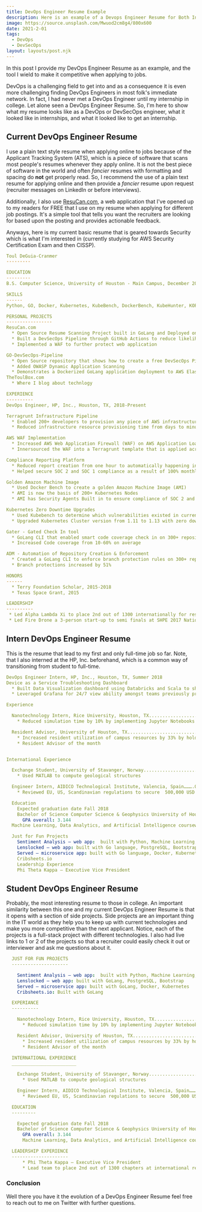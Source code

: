 ```yaml
---
title: DevOps Engineer Resume Example
description: Here is an example of a Devops Engineer Resume for Both Internship and Fulltime
image: https://source.unsplash.com/Mwuod2cm8g4/800x600
date: 2021-2-01
tags:
  - DevOps
  - DevSecOps
layout: layouts/post.njk
---
```


<!-- Excerpt Start -->

In this post I provide my DevOps Engineer Resume as an example, and the tool I wield to make it competitive when applying to jobs.

<!-- Excerpt End -->

DevOps is a challenging field to get into and as a consequence it is even more challenging finding DevOps Engineers in most folk's
immediate network. In fact, I had never met a DevOps Engineer until my internship in college. Let alone seen a DevOps Engineer Resume.
So, I'm here to show what my resume looks like as a DevOps or DevSecOps engineer, what it looked like in internships, and
what it looked like to get an internship.

## Current DevOps Engineer Resume

I use a plain text style resume when applying online to jobs because of the Applicant Tracking System (ATS), which is a piece
of software that scans most people's resumes whenever they apply online. It is not the best piece of software in the world
and often *fancier* resumes with formatting and spacing do **not** get properly read. So, I recommend the use of a plain
text resume for applying online and then provide a *fancier* resume upon request (recruiter messages on LinkedIn or before
interviews).

Additionally, I also use [ResuCan.com](https://resucan.com), a web application that I've opened up to my readers for FREE
that I use on my resume when applying for different job postings. It's a simple tool that tells you want the recruiters
are looking for based upon the posting and provides actionable feedback.

Anyways, here is my current basic resume that is geared towards Security which is what I'm interested in (currently studying
for AWS Security Certification Exam and then CISSP).

```yaml
Toul DeGuia-Cranmer
---------

EDUCATION
---------
B.S. Computer Science, University of Houston - Main Campus, December 2018

SKILLS
------
Python, GO, Docker, Kubernetes, KubeBench, DockerBench, KubeHunter, KOPS, Helm, Terraform, Terragrunt, Anchore, Veracode, Machine Learning

PERSONAL PROJECTS
-----------------
ResuCan.com
  * Open Source Resume Scanning Project built in GoLang and Deployed on AWS
  * Built a DevSecOps Pipeline through GitHub Actions to reduce likelihood of exploits making it to production
  * Implemented a WAF to further protect web application

GO-DevSecOps-Pipeline
  * Open Source repository that shows how to create a free DevSecOps Pipeline through GitHub Actions
  * Added OWASP Dynamic Application Scanning
  * Demonstrates a Dockerized GoLang application deployment to AWS ElasticBeanstalk
TheToulBox.com
  * Where I blog about technlogy

EXPERIENCE
----------
DevOps Engineer, HP, Inc., Houston, TX, 2018-Present

Terragrunt Infrastructure Pipeline
  * Enabled 200+ developers to provision any piece of AWS infrastructure they needed 24/7 365 days a year
  * Reduced infrastructure resource provisioning time from days to minutes

AWS WAF Implementation
  * Increased AWS Web Application Firewall (WAF) on AWS Application Load Balancers (ALB) from 0% to 100% in production
  * Innersourced the WAF into a Terragrunt template that is applied across hundreds of AWS ALB's

Compliance Reporting Platform
  * Reduced report creation from one hour to automatically happening in seconds via Python Lambdas
  * Helped secure SOC 2 and SOC 1 compliance as a result of 100% monthly reporting

Golden Amazon Machine Image
  * Used Docker Bench to create a golden Amazon Machine Image (AMI)
  * AMI is now the basis of 200+ Kubernetes Nodes
  * AMI has Security Agents Built in to ensure compliance of SOC 2 and 1

Kubernetes Zero Downtime Upgrades
  * Used Kubebench to determine which vulnerabilities existed in current version of Kubernetes cluster
  * Upgraded Kubernetes Cluster version from 1.11 to 1.13 with zero downtime for CVE vulnerability patches

Gater - Gated Check In tool
  * GoLang CLI that enabled smart code coverage check in on 300+ repositories
  * Increased Code coverage from 10-60% on average

ADM - Automation of Repository Creation & Enforcement
  * Created a GoLang CLI to enforce branch protection rules on 300+ repositories
  * Branch protections increased by 51%

HONORS
------
  * Terry Foundation Scholar, 2015-2018
  * Texas Space Grant, 2015

LEADERSHIP
----------
 * Led Alpha Lambda Xi to place 2nd out of 1300 internationally for research project as Executive Vice President
 * Led Fire Drone a 3-person start-up to semi finals at SHPE 2017 National Conference Hackathon
```

## Intern DevOps Engineer Resume

This is the resume that lead to my first and only full-time job so far. Note, that I also interned at the HP, Inc. beforehand,
which is a common way of transitioning from student to full-time.

```yaml
DevOps Engineer Intern, HP, Inc., Houston, TX, Summer 2018
Device as a Service Troubleshooting Dashboard
  * Built Data Visualization dashboard using Databricks and Scala to show data for 300,000 devices to reduce data troubleshooting time from days to minutes
  * Leveraged Grafana for 24/7 view ability amongst teams previously process involved manually querying the PostGres tables of interest

Experience

  Nanotechnology Intern, Rice University, Houston, TX...........................05/2014 – 08/2016
    * Reduced simulation time by 10% by implementing Jupyter Notebooks with MATLAB

  Resident Advisor, University of Houston, TX........................................01/2016-06/2016
    * Increased resident utilization of campus resources by 33% by holding floor resource fairs
    * Resident Advisor of the month


International Experience

  Exchange Student, University of Stavanger, Norway..............................08/2016 – 01/2017
    * Used MATLAB to compute geological structures

  Engineer Intern, AIDICO Technological Institute, Valencia, Spain……….05/2014– 08/2014
    * Reviewed EU, US, Scandinavian regulations to secure  500,000 USD contract with aluminum helipad manufacturer

  Education
    Expected graduation date Fall 2018
    Bachelor of Science Computer Science & Geophysics University of Houston-Main Campus, Houston, TX
      GPA overall: 3.144
  Machine Learning, Data Analytics, and Artificial Intelligence coursework

  Just for Fun Projects
    Sentiment Analysis – web app:  built with Python, Machine Learning, Flask, SQLite
    Lenslocked – web app: built with Go language, PostgreSQL, Bootstrap
    Served – microservice app: built with Go language, Docker, Kubernetes
    Cribsheets.io
    Leadership Experience
    Phi Theta Kappa – Executive Vice President
```

## Student DevOps Engineer Resume

Probably, the most interesting resume to those in college. An important similarity between this one and my current
DevOps Engineer Resume is that it opens with a section of side projects. Side projects are an important thing in the IT world
as they help you to keep up with current technologies and make you more competitive than the next applicant. Notice, each of
the projects is a full-stack project with different technologies. I also had live links to 1 or 2 of the projects
so that a recruiter could easily check it out or interviewer and ask me questions about it.

```yaml
  JUST FOR FUN PROJECTS
  ---------------------

    Sentiment Analysis – web app:  built with Python, Machine Learning, Flask, SQLite
    Lenslocked – web app: built with GoLang, PostgreSQL, Bootstrap
    Served – microservice app: built with GoLang, Docker, Kubernetes
    Cribsheets.io: Built with GoLang

  EXPERIANCE
  ----------

    Nanotechnology Intern, Rice University, Houston, TX...........................05/2014 – 08/2016
      * Reduced simulation time by 10% by implementing Jupyter Notebooks with MATLAB

    Resident Advisor, University of Houston, TX........................................01/2016-06/2016
      * Increased resident utilization of campus resources by 33% by holding floor resource fairs
      * Resident Advisor of the month

  INTERNATIONAL EXPERIENCE
  ________________________

    Exchange Student, University of Stavanger, Norway..............................08/2016 – 01/2017
      * Used MATLAB to compute geological structures

    Engineer Intern, AIDICO Technological Institute, Valencia, Spain……….05/2014– 08/2014
      * Reviewed EU, US, Scandinavian regulations to secure  500,000 USD contract with aluminum helipad manufacturer

  EDUCATION
  ---------

    Expected graduation date Fall 2018
    Bachelor of Science Computer Science & Geophysics University of Houston-Main Campus, Houston, TX
      GPA overall: 3.144
      Machine Learning, Data Analytics, and Artificial Intelligence coursework

  LEADERSHIP EXPERIENCE
  ---------------------
      * Phi Theta Kappa – Executive Vice President
      * Lead team to place 2nd out of 1300 chapters at international research competition
```

### Conclusion

Well there you have it the evolution of a DevOps Engineer Resume feel free to reach out to me on Twitter with further
questions.
